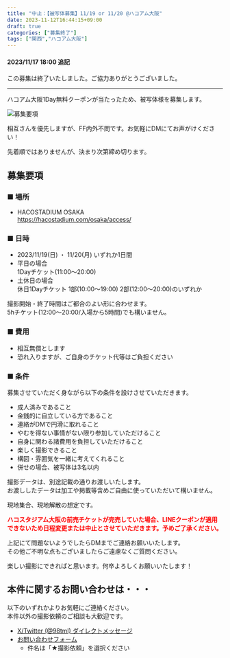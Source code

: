 ```yaml
---
title: "中止：【被写体募集】11/19 or 11/20 @ハコアム大阪"
date: 2023-11-12T16:44:15+09:00
draft: true
categories: ["募集終了"]
tags: ["関西","ハコアム大阪"]
---
```


#### 2023/11/17 18:00 追記

この募集は終了いたしました。ご協力ありがとうございました。

---

ハコアム大阪1Day無料クーポンが当たったため、被写体様を募集します。

![募集要項](/posts/2023/111201/osaka_end.webp)

相互さんを優先しますが、FF内外不問です。お気軽にDMにてお声がけください！

先着順ではありませんが、決まり次第締め切ります。

## 募集要項

### ■ 場所

* HACOSTADIUM OSAKA  
https://hacostadium.com/osaka/access/

### ■ 日時

* 2023/11/19(日) ・ 11/20(月) いずれか1日間
* 平日の場合  
1Dayチケット(11:00～20:00) 
* 土休日の場合  
休日1Dayチケット 1部(10:00〜19:00) 2部(12:00〜20:00)のいずれか

撮影開始・終了時間はご都合のよい形に合わせます。  
5hチケット(12:00〜20:00/入場から5時間)でも構いません。

### ■ 費用

* 相互無償とします
* 恐れ入りますが、ご自身のチケット代等はご負担ください

### ■ 条件

募集させていただく身ながら以下の条件を設けさせていただきます。

* 成人済みであること
* 金銭的に自立している方であること
* 連絡がDMで円滑に取れること
* やむを得ない事情がない限り参加していただけること
* 自身に関わる諸費用を負担していただけること
* 楽しく撮影できること
* 構図・雰囲気を一緒に考えてくれること
* 併せの場合、被写体は3名以内

撮影データは、別途記載の通りお渡しいたします。  
お渡ししたデータは加工や掲載等含めご自由に使っていただいて構いません。

現地集合、現地解散の想定です。

<span style="color:red; font-weight:bold">
ハコスタジアム大阪の前売チケットが完売していた場合、LINEクーポンが適用できないため日程変更または中止とさせていただきます。予めご了承ください。
</span>

上記にて問題ないようでしたらDMまでご連絡お願いいたします。  
その他ご不明な点もございましたらご遠慮なくご質問ください。

楽しい撮影にできればと思います。何卒よろしくお願いいたします！

## 本件に関するお問い合わせは・・・

以下のいずれかよりお気軽にご連絡ください。  
本件以外の撮影依頼のご相談も大歓迎です。

* [X/Twitter (@98tml) ダイレクトメッセージ](https://twitter.com/98tml/)
* [お問い合わせフォーム](https://t98.info/contact/) 
    * 件名は「★撮影依頼」を選択ください